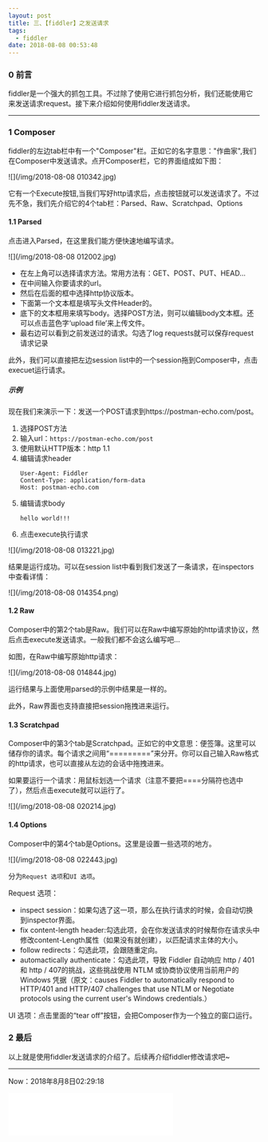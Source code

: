 ```yaml
---
layout: post
title: 三、【fiddler】之发送请求
tags:
  - fiddler
date: 2018-08-08 00:53:48
---
```


### 0 前言

fiddler是一个强大的抓包工具。不过除了使用它进行抓包分析，我们还能使用它来发送请求request。接下来介绍如何使用fiddler发送请求。
<!-- more -->

---

### 1 Composer

fiddler的左边tab栏中有一个"Composer"栏。正如它的名字意思："作曲家",我们在Composer中发送请求。点开Composer栏，它的界面组成如下图：

![](/img/2018-08-08 010342.jpg)

它有一个Execute按钮,当我们写好http请求后，点击按钮就可以发送请求了。不过先不急，我们先介绍它的4个tab栏：Parsed、Raw、Scratchpad、Options

#### 1.1 Parsed

点击进入Parsed，在这里我们能方便快速地编写请求。

![](/img/2018-08-08 012002.jpg)

- 在左上角可以选择请求方法。常用方法有：GET、POST、PUT、HEAD...
- 在中间输入你要请求的url。
- 然后在后面的框中选择http协议版本。
- 下面第一个文本框是填写头文件Header的。
- 底下的文本框用来填写body。选择POST方法，则可以编辑body文本框。还可以点击蓝色字‘upload file’来上传文件。
- 最右边可以看到之前发送过的请求。勾选了log requests就可以保存request请求记录

此外，我们可以直接把左边session list中的一个session拖到Composer中，点击execuet运行请求。

##### 示例

现在我们来演示一下：发送一个POST请求到https://postman-echo.com/post。

1. 选择POST方法
2. 输入url：`https://postman-echo.com/post`
3. 使用默认HTTP版本：http 1.1
4. 编辑请求header
   ```http
   User-Agent: Fiddler
   Content-Type: application/form-data
   Host: postman-echo.com
   ```
5. 编辑请求body
   ```http
   hello world!!!
   ```
6. 点击execute执行请求

![](/img/2018-08-08 013221.jpg)

结果是运行成功。可以在session list中看到我们发送了一条请求，在inspectors中查看详情：

![](/img/2018-08-08 014354.png)

#### 1.2 Raw

Composer中的第2个tab是Raw。我们可以在Raw中编写原始的http请求协议，然后点击execute发送请求。一般我们都不会这么编写吧...

如图，在Raw中编写原始http请求：

![](/img/2018-08-08 014844.jpg)

运行结果与上面使用parsed的示例中结果是一样的。

此外，Raw界面也支持直接把session拖拽进来运行。

#### 1.3 Scratchpad

Composer中的第3个tab是Scratchpad。正如它的中文意思：便签簿。这里可以储存你的请求。每个请求之间用“=========”来分开。你可以自己输入Raw格式的http请求，也可以直接从左边的会话中拖拽进来。

如果要运行一个请求：用鼠标划选一个请求（注意不要把====分隔符也选中了），然后点击execute就可以运行了。

![](/img/2018-08-08 020214.jpg)

#### 1.4 Options

Composer中的第4个tab是Options。这里是设置一些选项的地方。

![](/img/2018-08-08 022443.jpg)

分为`Request 选项`和`UI 选项`。

Request 选项：
- inspect session：如果勾选了这一项，那么在执行请求的时候，会自动切换到inspector界面。
- fix content-length header:勾选此项，会在你发送请求的时候帮你在请求头中修改content-Length属性（如果没有就创建），以匹配请求主体的大小。
- follow redirects：勾选此项，会跟随重定向。
- automactically authenticate：勾选此项，导致 Fiddler 自动响应 http / 401和 http / 407的挑战，这些挑战使用 NTLM 或协商协议使用当前用户的 Windows 凭据（原文：causes Fiddler to automatically respond to HTTP/401 and HTTP/407 challenges that use NTLM or Negotiate protocols using the current user's Windows credentials.）

UI 选项：点击里面的“tear off”按钮，会把Composer作为一个独立的窗口运行。

### 2 最后

以上就是使用fiddler发送请求的介绍了。后续再介绍fiddler修改请求吧~

---

Now：2018年8月8日02:29:18
<iframe frameborder="no" border="0" marginwidth="0" marginheight="0" width=330 height=86 src="//music.163.com/outchain/player?type=2&id=481519556&auto=1&height=66"></iframe>
